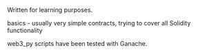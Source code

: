 Written for learning purposes.

basics - usually very simple contracts, trying to cover all Solidity functionality

web3_py scripts have been tested with Ganache.

